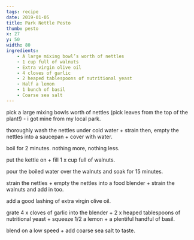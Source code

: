```yaml
---
tags: recipe
date: 2019-01-05
title: Park Nettle Pesto
thumb: pesto
x: 27
y: 50
width: 80
ingredients: 
    - A large mixing bowl’s worth of nettles
    - 1 cup full of walnuts
    - Extra virgin olive oil
    - 4 cloves of garlic
    - 2 heaped tablespoons of nutritional yeast
    - Half a lemon
    - 1 bunch of basil
    - Coarse sea salt
---
```


pick a large mixing bowls worth of nettles (pick leaves from the top of the plant!) - i got mine from my local park.

thoroughly wash the nettles under cold water + strain then, empty the nettles into a saucepan + cover with water. 

boil for 2 minutes. nothing more, nothing less. 

put the kettle on + fill 1 x cup full of walnuts. 

pour the boiled water over the walnuts and soak for 15 minutes. 

strain the nettles + empty the nettles into 
a food blender + strain the walnuts and add in too. 

add a good lashing of extra virgin olive oil. 

grate 4 x cloves of garlic into the blender +            2 x heaped tablespoons of nutritional yeast +
squeeze 1/2 a lemon + a plentiful handful of basil. 

blend on a low speed + add coarse sea salt to taste. 

